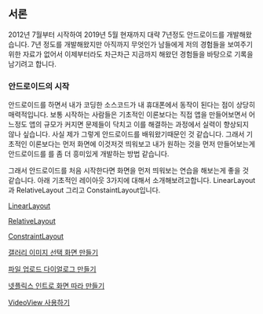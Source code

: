 ## 서론
2012년 7월부터 시작하여 2019년 5월 현재까지 대략 7년정도 안드로이드를 개발해왔습니다.
7년 정도를 개발해왔지만 아직까지 무엇인가 남들에게 저의 경험들을 보여주기위한 자료가 없어서
이제부터라도 차근차근 지금까지 해왔던 경험들을 바탕으로 기록을 남기려고 합니다.


### 안드로이드의 시작
안드로이드를 하면서 내가 코딩한 소스코드가 내 휴대폰에서 동작이 된다는
점이 상당히 매력적입니다. 보통 시작하는 사람들은 기초적인 이론보다는 직접 앱을 만들어보면서
어느정도 앱의 규모가 커지면 문제들이 닥치고 이를 해결하는 과정에서 실력이 향상되지 않나 싶습니다.
사실 제가 그렇게 안드로이드를 배워왔기때문인 것 같습니다.
그래서 기초적인 이론보다는 먼저 화면에 이것저것 띄워보고 내가 원하는 것을 먼저 만들어보는게 안드로이드를
를 좀 더 흥미있게 개발하는 방법 같습니다.  

그래서 안드로이드를 처음 시작한다면 화면을 먼저 띄워보는 연습을 해보는게 좋을 것 같습니다.
아래 기초적인 레이아웃 3가지에 대해서 소개해보려고합니다.
LinearLayout과 RelativeLayout 그리고 ConstaintLayout입니다.

[LinearLayout](linearlayout/ReadME.md)

[RelativeLayout](relativelayout/ReadME.md)

[ConstraintLayout](constraintlayout/ReadME.md)

[갤러리 이미지 선택 화면 만들기](selectstoragepicture/ReadME.md)

[파일 업로드 다이얼로그 만들기](countableprogressdialog/ReadME.md)

[넷플릭스 인트로 화면 따라 만들기](netflixintro/ReadME.md)

[VideoView 사용하기](videoview/ReadME.md)
